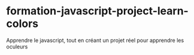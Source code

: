 # formation-javascript-project-learn-colors
Apprendre le javascript, tout en créant un projet réel pour apprendre les oculeurs
